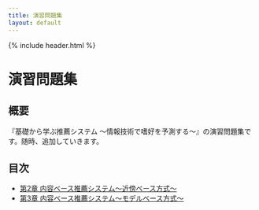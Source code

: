 ```yaml
---
title: 演習問題集
layout: default
---
```


{% include header.html %}

# 演習問題集

## 概要
『基礎から学ぶ推薦システム ～情報技術で嗜好を予測する～』の演習問題集です。随時、追加していきます。

## 目次

- [第2章 内容ベース推薦システム～近傍ベース方式～](chap01.md)
- [第3章 内容ベース推薦システム～モデルベース方式～](chap02.md)
